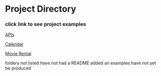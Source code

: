 # Project Directory

### click link to see project examples

[APIs](https://github.com/GabrielQSherman/Javascript-Fundementals/tree/master/Projects/APIs)

[Calendar](https://github.com/GabrielQSherman/Javascript-Fundementals/tree/master/Projects/Calendar)

[Movie Rental](https://github.com/GabrielQSherman/Javascript-Fundementals/tree/master/Projects/MovieRental)

folders not listed have not had a README added an examples have not yet be produced

<!-- 

[Car-Rental](https://github.com/GabrielQSherman/Javascript-Fundementals/tree/master/Projects/CarRentalProject)

[JS Hotel](https://github.com/GabrielQSherman/Javascript-Fundementals/tree/master/Projects/JsHotel)



[Calendar](https://github.com/GabrielQSherman/Javascript-Fundementals/tree/master/Projects/Calendar)

[Calendar](https://github.com/GabrielQSherman/Javascript-Fundementals/tree/master/Projects/Calendar)

[Calendar](https://github.com/GabrielQSherman/Javascript-Fundementals/tree/master/Projects/Calendar) -->
